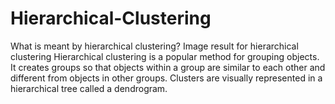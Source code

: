 # Hierarchical-Clustering
What is meant by hierarchical clustering? Image result for hierarchical clustering Hierarchical clustering is a popular method for grouping objects. It creates groups so that objects within a group are similar to each other and different from objects in other groups. Clusters are visually represented in a hierarchical tree called a dendrogram.
